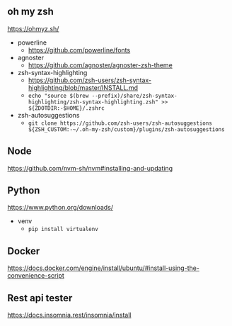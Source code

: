 ## oh my zsh
https://ohmyz.sh/
  - powerline
    - https://github.com/powerline/fonts
  - agnoster
    - https://github.com/agnoster/agnoster-zsh-theme
  - zsh-syntax-highlighting
    - https://github.com/zsh-users/zsh-syntax-highlighting/blob/master/INSTALL.md
    - `echo "source $(brew --prefix)/share/zsh-syntax-highlighting/zsh-syntax-highlighting.zsh" >> ${ZDOTDIR:-$HOME}/.zshrc`
  - zsh-autosuggestions
    - `git clone https://github.com/zsh-users/zsh-autosuggestions ${ZSH_CUSTOM:-~/.oh-my-zsh/custom}/plugins/zsh-autosuggestions`

## Node
https://github.com/nvm-sh/nvm#installing-and-updating

## Python
https://www.python.org/downloads/
  - venv
    - `pip install virtualenv`

## Docker
https://docs.docker.com/engine/install/ubuntu/#install-using-the-convenience-script

## Rest api tester
https://docs.insomnia.rest/insomnia/install

